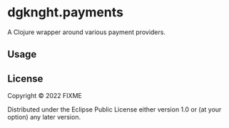 # dgknght.payments

A Clojure wrapper around various payment providers.

## Usage

## License

Copyright © 2022 FIXME

Distributed under the Eclipse Public License either version 1.0 or (at
your option) any later version.
